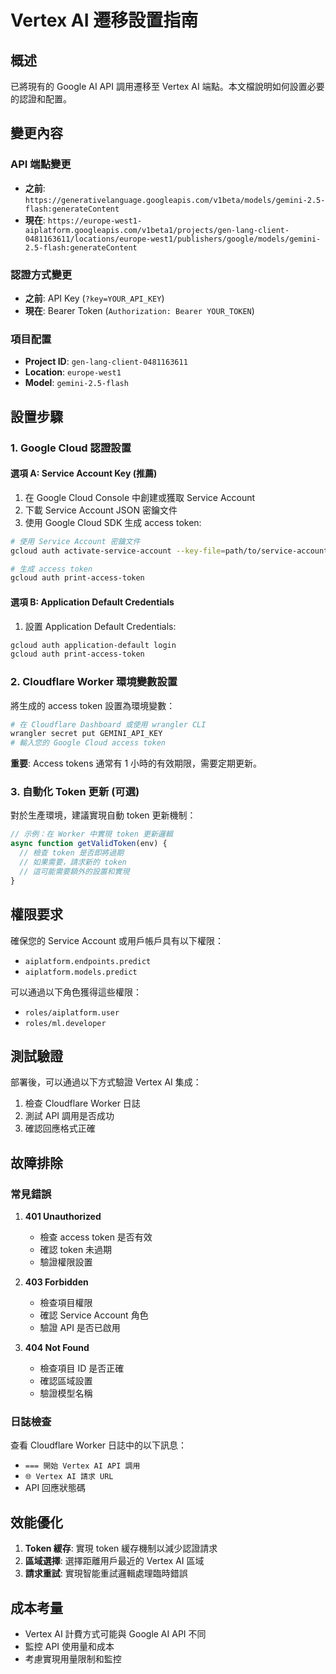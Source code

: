 # Vertex AI 遷移設置指南

## 概述
已將現有的 Google AI API 調用遷移至 Vertex AI 端點。本文檔說明如何設置必要的認證和配置。

## 變更內容

### API 端點變更
- **之前**: `https://generativelanguage.googleapis.com/v1beta/models/gemini-2.5-flash:generateContent`
- **現在**: `https://europe-west1-aiplatform.googleapis.com/v1beta1/projects/gen-lang-client-0481163611/locations/europe-west1/publishers/google/models/gemini-2.5-flash:generateContent`

### 認證方式變更
- **之前**: API Key (`?key=YOUR_API_KEY`)
- **現在**: Bearer Token (`Authorization: Bearer YOUR_TOKEN`)

### 項目配置
- **Project ID**: `gen-lang-client-0481163611`
- **Location**: `europe-west1`
- **Model**: `gemini-2.5-flash`

## 設置步驟

### 1. Google Cloud 認證設置

#### 選項 A: Service Account Key (推薦)
1. 在 Google Cloud Console 中創建或獲取 Service Account
2. 下載 Service Account JSON 密鑰文件
3. 使用 Google Cloud SDK 生成 access token:
```bash
# 使用 Service Account 密鑰文件
gcloud auth activate-service-account --key-file=path/to/service-account-key.json

# 生成 access token
gcloud auth print-access-token
```

#### 選項 B: Application Default Credentials
1. 設置 Application Default Credentials:
```bash
gcloud auth application-default login
gcloud auth print-access-token
```

### 2. Cloudflare Worker 環境變數設置

將生成的 access token 設置為環境變數：

```bash
# 在 Cloudflare Dashboard 或使用 wrangler CLI
wrangler secret put GEMINI_API_KEY
# 輸入您的 Google Cloud access token
```

**重要**: Access tokens 通常有 1 小時的有效期限，需要定期更新。

### 3. 自動化 Token 更新 (可選)

對於生產環境，建議實現自動 token 更新機制：

```javascript
// 示例：在 Worker 中實現 token 更新邏輯
async function getValidToken(env) {
  // 檢查 token 是否即將過期
  // 如果需要，請求新的 token
  // 這可能需要額外的設置和實現
}
```

## 權限要求

確保您的 Service Account 或用戶帳戶具有以下權限：
- `aiplatform.endpoints.predict`
- `aiplatform.models.predict`

可以通過以下角色獲得這些權限：
- `roles/aiplatform.user`
- `roles/ml.developer`

## 測試驗證

部署後，可以通過以下方式驗證 Vertex AI 集成：

1. 檢查 Cloudflare Worker 日誌
2. 測試 API 調用是否成功
3. 確認回應格式正確

## 故障排除

### 常見錯誤

1. **401 Unauthorized**
   - 檢查 access token 是否有效
   - 確認 token 未過期
   - 驗證權限設置

2. **403 Forbidden**
   - 檢查項目權限
   - 確認 Service Account 角色
   - 驗證 API 是否已啟用

3. **404 Not Found**
   - 檢查項目 ID 是否正確
   - 確認區域設置
   - 驗證模型名稱

### 日誌檢查
查看 Cloudflare Worker 日誌中的以下訊息：
- `=== 開始 Vertex AI API 調用`
- `🌐 Vertex AI 請求 URL`
- API 回應狀態碼

## 效能優化

1. **Token 緩存**: 實現 token 緩存機制以減少認證請求
2. **區域選擇**: 選擇距離用戶最近的 Vertex AI 區域
3. **請求重試**: 實現智能重試邏輯處理臨時錯誤

## 成本考量

- Vertex AI 計費方式可能與 Google AI API 不同
- 監控 API 使用量和成本
- 考慮實現用量限制和監控
